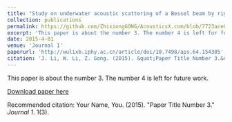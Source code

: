 ```yaml
---
title: "Study on underwater acoustic scattering of a Bessel beam by rigid objects with arbitrary shapes"
collection: publications
permalink: https://github.com/ZhixiongGONG/AcousticsX.com/blob/7723ace0bc8d5a3be6a27ed59c6978fdb301af63/files/Journal_01_2015APS_BesselSpheroid.pdf
excerpt: 'This paper is about the number 3. The number 4 is left for future work.'
date: 2015-4-01
venue: 'Journal 1'
paperurl: 'http://wulixb.iphy.ac.cn/article/doi/10.7498/aps.64.154305'
citation: 'J. Li, W. Li, Z. Gong. (2015). &quot;Paper Title Number 3.&quot; <i>Journal 1</i>. 1(3).'
---
```

This paper is about the number 3. The number 4 is left for future work.

[Download paper here](files/Journal_01_2015APS_BesselSpheroid.pdf)

Recommended citation: Your Name, You. (2015). "Paper Title Number 3." <i>Journal 1</i>. 1(3).
